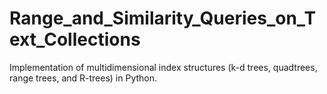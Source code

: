 # Range_and_Similarity_Queries_on_Text_Collections
Implementation of multidimensional index structures (k-d trees, quadtrees, range trees, and R-trees) in Python.
